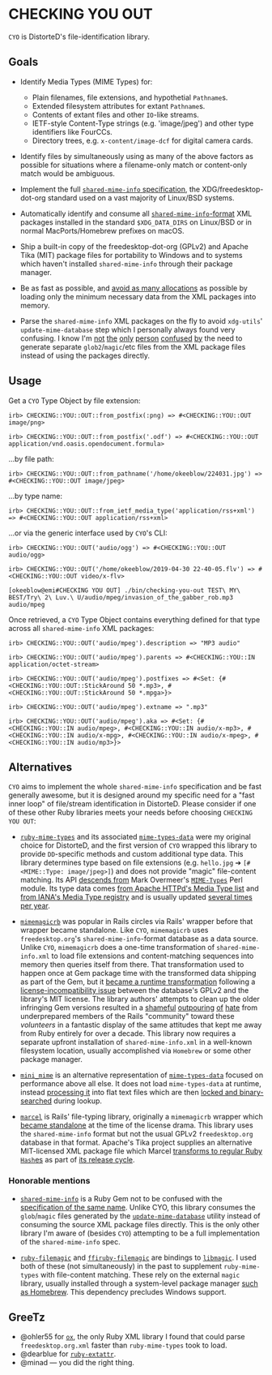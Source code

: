 # CHECKING YOU OUT

`CYO` is DistorteD's file-identification library.


## Goals

- Identify Media Types (MIME Types) for:
  - Plain filenames, file extensions, and hypothetial `Pathname`s.
  - Extended filesystem attributes for extant `Pathname`s.
  - Contents of extant files and other `IO`-like streams.
  - IETF-style Content-Type strings (e.g. 'image/jpeg') and other type identifiers like FourCCs.
  - Directory trees, e.g. `x-content/image-dcf` for digital camera cards.

- Identify files by simultaneously using as many of the above factors as possible for situations
  where a filename-only match or content-only match would be ambiguous.

- Implement the full [`shared-mime-info` specification](https://specifications.freedesktop.org/shared-mime-info-spec/shared-mime-info-spec-latest.html),
  the XDG/freedesktop-dot-org standard used on a vast majority of Linux/BSD systems.

- Automatically identify and consume all [`shared-mime-info`-format](https://specifications.freedesktop.org/shared-mime-info-spec/shared-mime-info-spec-latest.html)
  XML packages installed in the standard `$XDG_DATA_DIRS` on Linux/BSD or in normal MacPorts/Homebrew prefixes on macOS.

- Ship a built-in copy of the freedesktop-dot-org (GPLv2) and Apache Tika (MIT) package files for portability
  to Windows and to systems which haven't installed `shared-mime-info` through their package manager.

- Be as fast as possible, and [avoid as many allocations](https://www.schneems.com/2020/09/16/the-lifechanging-magic-of-tidying-ruby-object-allocations/)
  as possible by loading only the minimum necessary data from the XML packages into memory.

- Parse the `shared-mime-info` XML packages on the fly to avoid `xdg-utils`' `update-mime-database` step which I personally always found very confusing.
  I know I'm
  [not](https://help.ubuntu.com/community/AddingMimeTypes)
  [the](https://unix.stackexchange.com/questions/564816/how-to-install-a-new-custom-mime-type-on-my-linux-system-using-cli-tools)
  [only](https://help.gnome.org/admin//system-admin-guide/2.32/mimetypes-modifying.html.en)
  [person](https://help.gnome.org/admin/system-admin-guide/stable/mime-types-custom.html.en)
  [confused](https://help.gnome.org/admin/system-admin-guide/stable/mime-types-custom-user.html.en)
  [by](https://blog.robertelder.org/custom-mime-type-ubuntu/)
  the need to generate separate `glob2`/`magic`/etc files from the XML package files instead of using the packages directly.


## Usage

Get a `CYO` Type Object by file extension:

`irb> CHECKING::YOU::OUT::from_postfix(:png) => #<CHECKING::YOU::OUT image/png>`

`irb> CHECKING::YOU::OUT::from_postfix('.odf') => #<CHECKING::YOU::OUT application/vnd.oasis.opendocument.formula>`

…by file path:

`irb> CHECKING::YOU::OUT::from_pathname('/home/okeeblow/224031.jpg') => #<CHECKING::YOU::OUT image/jpeg>`

…by type name:

`irb> CHECKING::YOU::OUT::from_ietf_media_type('application/rss+xml') => #<CHECKING::YOU::OUT application/rss+xml>`

…or via the generic interface used by `CYO`'s CLI:

`irb> CHECKING::YOU::OUT('audio/ogg') => #<CHECKING::YOU::OUT audio/ogg>`

`irb> CHECKING::YOU::OUT('/home/okeeblow/2019-04-30 22-40-05.flv') => #<CHECKING::YOU::OUT video/x-flv>`

`[okeeblow@emi#CHECKING YOU OUT] ./bin/checking-you-out TEST\ MY\ BEST/Try\ 2\ Luv.\ U/audio/mpeg/invasion_of_the_gabber_rob.mp3 
audio/mpeg`


Once retrieved, a `CYO` Type Object contains everything defined for that type across all `shared-mime-info` XML packages:

`irb> CHECKING::YOU::OUT('audio/mpeg').description => "MP3 audio"`

`irb> CHECKING::YOU::OUT('audio/mpeg').parents => #<CHECKING::YOU::IN application/octet-stream>`

`irb> CHECKING::YOU::OUT('audio/mpeg').postfixes => #<Set: {#<CHECKING::YOU::OUT::StickAround 50 *.mp3>, #<CHECKING::YOU::OUT::StickAround 50 *.mpga>}>`

`irb> CHECKING::YOU::OUT('audio/mpeg').extname => ".mp3"`

`irb> CHECKING::YOU::OUT('audio/mpeg').aka => #<Set: {#<CHECKING::YOU::IN audio/mpeg>, #<CHECKING::YOU::IN audio/x-mp3>, #<CHECKING::YOU::IN audio/x-mpg>, #<CHECKING::YOU::IN audio/x-mpeg>, #<CHECKING::YOU::IN audio/mp3>}>`


## Alternatives

`CYO` aims to implement the whole `shared-mime-info` specification and be fast generally awesome,
but it is designed around my specific need for a "fast inner loop" of file/stream identification in DistorteD.
Please consider if one of these other Ruby libraries meets your needs before choosing `CHECKING YOU OUT`:

- [`ruby-mime-types`](https://github.com/mime-types/ruby-mime-types) and its associated [`mime-types-data`](https://github.com/mime-types/mime-types-data)
were my original choice for DistorteD, and the first version of `CYO` wrapped this library to provide `DD`-specific methods and custom additional type data.
This library determines type based on file extensions (e.g. `hello.jpg` ➔ `[#<MIME::Type: image/jpeg>]`) and does not provide "magic" file-content matching.
Its API [descends from](https://github.com/mime-types/ruby-mime-types/blob/ca89015739efe42e12c279823190dba9bcaaf6b6/History.rdoc#label-1.003)
Mark Overmeer's [`MIME-Types`](http://perl.overmeer.net/CPAN/#MIME-Types) Perl module.
Its type data comes [from Apache HTTPd's Media Type list](https://github.com/mime-types/mime-types-data/blob/master/support/apache_mime_types.rb)
and [from IANA's Media Type registry](https://github.com/mime-types/mime-types-data/blob/master/support/iana_registry.rb) and is usually updated [several times per year](https://github.com/mime-types/mime-types-data/tags).


- [`mimemagicrb`](https://github.com/mimemagicrb/mimemagic) was popular in Rails circles via Rails' wrapper before that wrapper became standalone.
Like `CYO`, `mimemagicrb` uses `freedesktop.org`'s `shared-mime-info`-format database as a data source.
Unlike `CYO`, `mimemagicrb` does a one-time transformation of `shared-mime-info.xml` to load file extensions and content-matching sequences into memory
then queries itself from there. That transformation used to happen once at Gem package time with the transformed data shipping as part of the Gem, but it [became a runtime transformation](https://github.com/mimemagicrb/mimemagic/commit/f95088a05bcf07fbad73c350db1e2b9fe4a0441e#diff-fc52eb3b499c02ca79f89e62ac2cc41c160f4759942a36730cb50e89908a5b03)
following a [license-incompatibility issue](https://github.com/mimemagicrb/mimemagic/issues/97) between the database's GPLv2 and the library's MIT license.
The library authors' attempts to clean up the older infringing Gem versions resulted in a
[shameful](https://github.com/mimemagicrb/mimemagic/issues/98)
[outpouring](https://old.reddit.com/r/ruby/comments/mc5bpe/mimemagic_versions_prior_to_036_have_been_yanked/)
[of](https://old.reddit.com/r/ruby/comments/mdriyy/all_versions_of_mimemagic_on_rubygemsorg_are_now/)
[hate](https://github.com/rails/rails/issues/41750) from underprepared members of the Rails "community" toward these *volunteers*
in a fantastic display of the same attitudes that kept me away from Ruby entirely for over a decade.
This library now requires a separate upfront installation of `shared-mime-info.xml` in a well-known filesystem location,
usually accomplished via `Homebrew` or some other package manager.

- [`mini_mime`](https://github.com/discourse/mini_mime) is an alternative representation of [`mime-types-data`](https://github.com/mime-types/mime-types-data) focused on performance above all else. It does not load `mime-types-data` at runtime, instead [processing it](https://github.com/discourse/mini_mime/blob/ecaaffd63fe5cc86cdc3cbef42cde0aa81e47832/Rakefile#L34) into flat text files which are then [locked and binary-searched](https://github.com/discourse/mini_mime/blob/63802d1e45cb2b831c34b5d68e364b5ea35c050a/lib/mini_mime.rb#L52-L75) during lookup.

- [`marcel`](https://github.com/rails/marcel/) is Rails' file-typing library, originally a `mimemagicrb` wrapper which
[became standalone](https://github.com/rails/marcel/commit/2e58d1986715420f0abbba060b6e158d6f4d3a05) at the time of the license drama.
This library uses the `shared-mime-info` format but not the usual GPLv2 `freedesktop.org` database in that format.
Apache's Tika project supplies an alternative MIT-licensed XML package file which Marcel
[transforms to regular Ruby `Hash`es](https://github.com/rails/marcel/blob/main/script/generate_tables.rb)
as part of [its release cycle](https://github.com/rails/marcel/blob/main/Rakefile).

### Honorable mentions

- [`shared-mime-info`](https://github.com/hanklords/shared-mime-info) is a Ruby Gem not to be confused with the [specification of the same name](). Unlike CYO, this library consumes the `glob`/`magic` files generated by the [`update-mime-database`](https://cgit.freedesktop.org/xdg/shared-mime-info/tree/src/update-mime-database.c) utility instead of consuming the source XML package files directly. This is the only other library I'm aware of (besides `CYO`) attempting to be a full implementation of the `shared-mime-info` spec.

- [`ruby-filemagic`](https://github.com/blackwinter/ruby-filemagic/) and [`ffiruby-filemagic`](https://github.com/glongman/ffiruby-filemagic/) are bindings to [`libmagic`](http://www.darwinsys.com/file/). I used both of these (not simultaneously) in the past to supplement `ruby-mime-types` with file-content matching. These rely on the external `magic` library, usually installed through a system-level package manager [such as Homebrew](https://formulae.brew.sh/formula/libmagic). This dependency precludes Windows support.

## GreeTz

- @ohler55 for [`ox`](https://github.com/ohler55/ox), the only Ruby XML library I found that could parse `freedesktop.org.xml` faster than `ruby-mime-types` took to load.
- @dearblue for [`ruby-extattr`](https://github.com/dearblue/ruby-extattr).
- @minad — you did the right thing.
